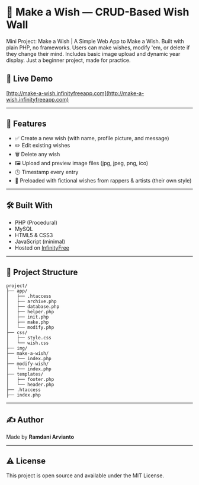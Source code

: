 # 🌠 Make a Wish — CRUD-Based Wish Wall

Mini Project: Make a Wish | A Simple Web App to Make a Wish. Built with plain PHP, no frameworks. Users can make wishes, modify 'em, or delete if they change their mind. Includes basic image upload and dynamic year display. Just a beginner project, made for practice.

## 🚀 Live Demo
[http://make-a-wish.infinityfreeapp.com](http://make-a-wish.infinityfreeapp.com)

---

## 🔧 Features

- ✅ Create a new wish (with name, profile picture, and message)
- ✏️ Edit existing wishes
- 🗑️ Delete any wish
- 🖼️ Upload and preview image files (jpg, jpeg, png, ico)
- 🕒 Timestamp every entry
- 🧠 Preloaded with fictional wishes from rappers & artists (their own style)

---

## 🛠️ Built With

- PHP (Procedural)
- MySQL
- HTML5 & CSS3
- JavaScript (minimal)
- Hosted on [InfinityFree](https://infinityfree.net)

---

## 📁 Project Structure

```
project/
├── app/
│   ├── .htaccess
│   ├── archive.php
│   ├── database.php
│   ├── helper.php
│   ├── init.php
│   ├── make.php
│   └── modify.php
├── css/
│   ├── style.css
│   └── wish.css
├── img/
├── make-a-wish/
│   └── index.php
├── modify-wish/
│   └── index.php
├── templates/
│   ├── footer.php
│   └── header.php
├── .htaccess
├── index.php
```

---

## ✍️ Author

Made by **Ramdani Arvianto**

---

## ⚠️ License

This project is open source and available under the MIT License.